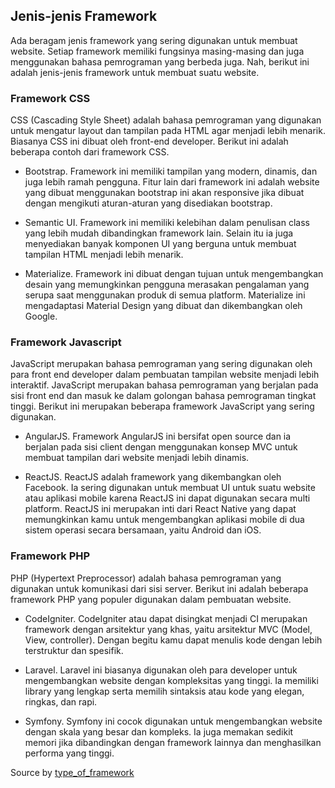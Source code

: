 ## Jenis-jenis Framework 
Ada beragam jenis framework yang sering digunakan untuk membuat website. Setiap framework memiliki fungsinya masing-masing dan juga menggunakan bahasa pemrograman yang berbeda juga. Nah, berikut ini adalah jenis-jenis framework untuk membuat suatu website.

### Framework CSS
CSS (Cascading Style Sheet) adalah bahasa pemrograman yang digunakan untuk mengatur layout dan tampilan pada HTML agar menjadi lebih menarik. Biasanya CSS ini dibuat oleh front-end developer. Berikut ini adalah beberapa contoh dari framework CSS.

* Bootstrap. Framework ini memiliki tampilan yang modern, dinamis, dan juga lebih ramah pengguna. Fitur lain dari framework ini adalah website yang dibuat menggunakan bootstrap ini akan responsive jika dibuat dengan mengikuti aturan-aturan yang disediakan bootstrap.

* Semantic UI. Framework ini memiliki kelebihan dalam penulisan class yang lebih mudah dibandingkan framework lain. Selain itu ia juga menyediakan banyak komponen UI yang berguna untuk membuat tampilan HTML menjadi lebih menarik.

* Materialize. Framework ini dibuat dengan tujuan untuk mengembangkan desain yang memungkinkan pengguna merasakan pengalaman yang serupa saat menggunakan produk di semua platform. Materialize ini mengadaptasi Material Design yang dibuat dan dikembangkan oleh Google.

### Framework Javascript
JavaScript merupakan bahasa pemrograman yang sering digunakan oleh para front end developer dalam pembuatan tampilan website menjadi lebih interaktif. JavaScript merupakan bahasa pemrograman yang berjalan pada sisi front end dan masuk ke dalam golongan bahasa pemrograman tingkat tinggi. Berikut ini merupakan beberapa framework JavaScript yang sering digunakan.

* AngularJS. Framework AngularJS ini bersifat open source dan ia berjalan pada sisi client dengan menggunakan konsep MVC untuk membuat tampilan dari website menjadi lebih dinamis.

* ReactJS. ReactJS adalah framework yang dikembangkan oleh Facebook. Ia sering digunakan untuk membuat UI untuk suatu website atau aplikasi mobile karena ReactJS ini dapat digunakan secara multi platform. ReactJS ini merupakan inti dari React Native yang dapat memungkinkan kamu untuk mengembangkan aplikasi mobile di dua sistem operasi secara bersamaan, yaitu Android dan iOS.

### Framework PHP
PHP (Hypertext Preprocessor) adalah bahasa pemrograman yang digunakan untuk komunikasi dari sisi server. Berikut ini adalah beberapa framework PHP yang populer digunakan dalam pembuatan website.

* CodeIgniter. CodeIgniter atau dapat disingkat menjadi CI merupakan framework dengan arsitektur yang khas, yaitu arsitektur MVC (Model, View, controller). Dengan begitu kamu dapat menulis kode dengan lebih terstruktur dan spesifik.

* Laravel. Laravel ini biasanya digunakan oleh para developer untuk mengembangkan website dengan kompleksitas yang tinggi. Ia memiliki library yang lengkap serta memilih sintaksis atau kode yang elegan, ringkas, dan rapi.

* Symfony. Symfony ini cocok digunakan untuk mengembangkan website dengan skala yang besar dan kompleks. Ia juga memakan sedikit memori jika dibandingkan dengan framework lainnya dan menghasilkan performa yang tinggi.

Source by [type_of_framework](https://www.dicoding.com/blog/apa-itu-framework/)